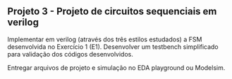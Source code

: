 ## Projeto 3 - Projeto de circuitos sequenciais em verilog

Implementar em verilog (através dos três estilos estudados) a FSM desenvolvida no Exercício 1 (E1). Desenvolver um testbench simplificado para validação dos códigos desenvolvidos.

Entregar arquivos de projeto e simulação no EDA playground ou Modelsim.
